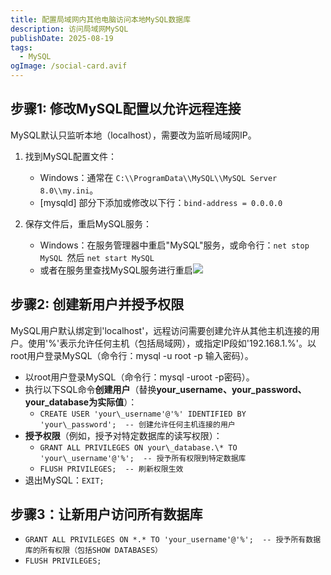 ```yaml
---
title: 配置局域网内其他电脑访问本地MySQL数据库
description: 访问局域网MySQL
publishDate: 2025-08-19
tags:
  - MySQL
ogImage: /social-card.avif
---
```

## 步骤1: 修改MySQL配置以允许远程连接

MySQL默认只监听本地（localhost），需要改为监听局域网IP。

1. 找到MySQL配置文件：

   * Windows：通常在 `C:\\ProgramData\\MySQL\\MySQL Server 8.0\\my.ini`。
   * [mysqld] 部分下添加或修改以下行：`bind-address = 0.0.0.0`
2. 保存文件后，重启MySQL服务：

   * Windows：在服务管理器中重启"MySQL"服务，或命令行：`net stop MySQL `然后 `net start MySQL`
   * 或者在服务里查找MySQL服务进行重启![](https://blogimg.richardli.de/img/20250819155341103.png)

## 步骤2: 创建新用户并授予权限

MySQL用户默认绑定到'localhost'，远程访问需要创建允许从其他主机连接的用户。使用'%'表示允许任何主机（包括局域网），或指定IP段如'192.168.1.%'。以root用户登录MySQL（命令行：mysql -u root -p 输入密码）。

* 以root用户登录MySQL（命令行：mysql -uroot -p密码）。
* 执行以下SQL命令**创建用户**（替换**your\_username、your\_password、your\_database为实际值**）：
  * `CREATE USER 'your\_username'@'%' IDENTIFIED BY 'your\_password';  -- 创建允许任何主机连接的用户`
* **授予权限**（例如，授予对特定数据库的读写权限）：
  * `GRANT ALL PRIVILEGES ON your\_database.\* TO 'your\_username'@'%';  -- 授予所有权限到特定数据库`
  * `FLUSH PRIVILEGES;  -- 刷新权限生效`
* 退出MySQL：`EXIT;`

## 步骤3：让新用户访问所有数据库

* `GRANT ALL PRIVILEGES ON *.* TO 'your_username'@'%';  -- 授予所有数据库的所有权限（包括SHOW DATABASES）`
* `FLUSH PRIVILEGES;`
